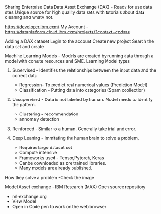 Sharing Enterprise Data 
Data Asset Exchange (DAX) - Ready for use data stes 
Unique source for high quality data sets with tutorials about data cleaning and whatv not.

 https://developer.ibm.com/ 
My Account - https://dataplatform.cloud.ibm.com/projects/?context=cpdaas 

Adding a DAX dataset 
Login to the account 
Create new project 
Search the data set and create 

Machine Learning Models - Models are created by running data through a model with comute resources and SME.
Learning Model types
1. Supervised - Identifies the relationships between the input data and the correct data
    - Regression- To predict real numerical values (Prediction Model)
    - Classification - Putting data into categories (Spam coollection)


2. Unsupervised - Data is not labeled by human. Model needs to identify the pattern.
    - Clustering - recommendation 
    - annomaly detection 
3. Reinforced - Similar to a human. Generally take trial and error.

4. Deep Leaning - Immitating the human brain to solve a problem. 
   - Requires large dataset set 
   - Compute intensive 
   - Frameworks used - Tensor,Pytorch, Keras
   - Canbe downloaded as pre trained libraries.
   - Many models are already published. 

How they solve a problem 
-Check the image 

Model Asset exchange - IBM Research (MAX)
Open source repository  

- ml-exchange.org
- View Model 
- Open in Code pen to work on the web browser
